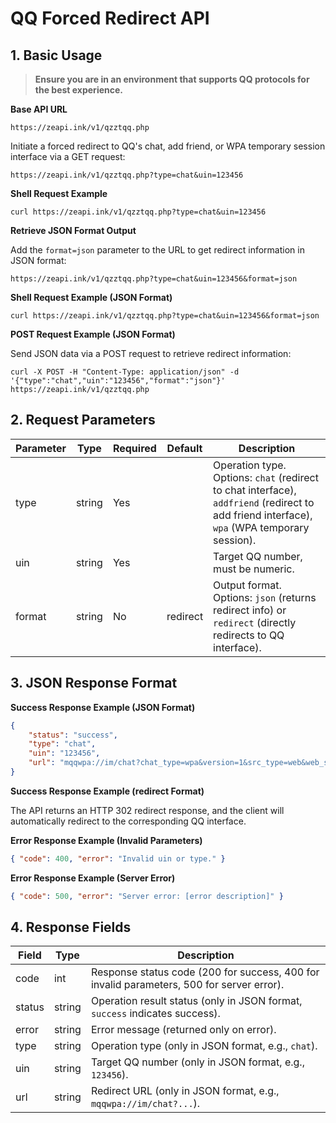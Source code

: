 # QQ Forced Redirect API

## 1. Basic Usage

> **Ensure you are in an environment that supports QQ protocols for the best experience.**

**Base API URL**

```url
https://zeapi.ink/v1/qzztqq.php
```

Initiate a forced redirect to QQ's chat, add friend, or WPA temporary session interface via a GET request:

```url
https://zeapi.ink/v1/qzztqq.php?type=chat&uin=123456
```

**Shell Request Example**

```shell
curl https://zeapi.ink/v1/qzztqq.php?type=chat&uin=123456
```

**Retrieve JSON Format Output**

Add the `format=json` parameter to the URL to get redirect information in JSON format:

```url
https://zeapi.ink/v1/qzztqq.php?type=chat&uin=123456&format=json
```

**Shell Request Example (JSON Format)**

```shell
curl https://zeapi.ink/v1/qzztqq.php?type=chat&uin=123456&format=json
```

**POST Request Example (JSON Format)**

Send JSON data via a POST request to retrieve redirect information:

```shell
curl -X POST -H "Content-Type: application/json" -d '{"type":"chat","uin":"123456","format":"json"}' https://zeapi.ink/v1/qzztqq.php
```

## 2. Request Parameters

| Parameter | Type   | Required | Default   | Description                              |
|-----------|--------|----------|-----------|------------------------------------------|
| type      | string | Yes      |           | Operation type. Options: `chat` (redirect to chat interface), `addfriend` (redirect to add friend interface), `wpa` (WPA temporary session). |
| uin       | string | Yes      |           | Target QQ number, must be numeric.       |
| format    | string | No       | redirect  | Output format. Options: `json` (returns redirect info) or `redirect` (directly redirects to QQ interface). |

## 3. JSON Response Format

**Success Response Example (JSON Format)**

```json
{
    "status": "success",
    "type": "chat",
    "uin": "123456",
    "url": "mqqwpa://im/chat?chat_type=wpa&version=1&src_type=web&web_src=oicqzone.com&uin=123456"
}
```

**Success Response Example (redirect Format)**

The API returns an HTTP 302 redirect response, and the client will automatically redirect to the corresponding QQ interface.

**Error Response Example (Invalid Parameters)**

```json
{ "code": 400, "error": "Invalid uin or type." }
```

**Error Response Example (Server Error)**

```json
{ "code": 500, "error": "Server error: [error description]" }
```

## 4. Response Fields

| Field       | Type   | Description                                          |
|-------------|--------|-----------------------------------------------------|
| code        | int    | Response status code (200 for success, 400 for invalid parameters, 500 for server error). |
| status      | string | Operation result status (only in JSON format, `success` indicates success). |
| error       | string | Error message (returned only on error).             |
| type        | string | Operation type (only in JSON format, e.g., `chat`).  |
| uin         | string | Target QQ number (only in JSON format, e.g., `123456`). |
| url         | string | Redirect URL (only in JSON format, e.g., `mqqwpa://im/chat?...`). |